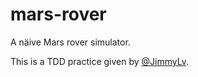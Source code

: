 # mars-rover

A näive Mars rover simulator.

This is a TDD practice given by [@JimmyLv](https://github.com/JimmyLv).
